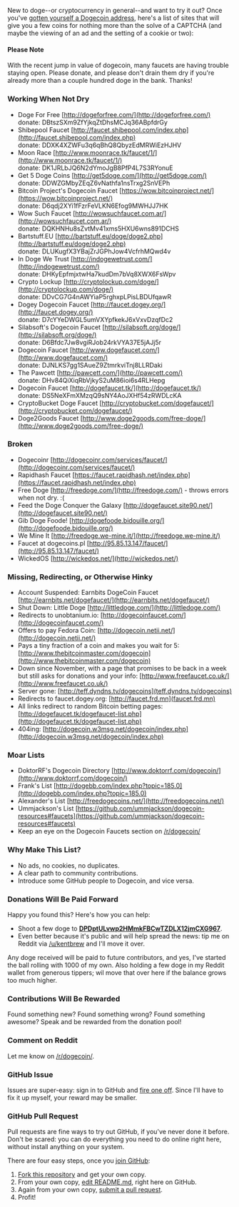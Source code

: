 New to doge--or cryptocurrency in general--and want to try it out? Once you've [gotten yourself a Dogecoin address](http://dogecoin.com/), here's a list of sites that will give you a few coins for nothing more than the solve of a CAPTCHA (and maybe the viewing of an ad and the setting of a cookie or two): 

#### Please Note

With the recent jump in value of dogecoin, many faucets are having trouble staying open.  Please donate, and please don't drain them dry if you're already more than a couple hundred doge in the bank.  Thanks!

### Working When Not Dry

- Doge For Free [http://dogeforfree.com/](http://dogeforfree.com/)<br>donate: DBtszSXm9ZfYjkqZtDhsMCJq36ABpfdrGy
- Shibepool Faucet [http://faucet.shibepool.com/index.php](http://faucet.shibepool.com/index.php)<br>donate: DDXK4XZWFu3q6qBhQ8QbyzEdMRWiEzHJHV
- Moon Race [http://www.moonrace.tk/faucet/1/](http://www.moonrace.tk/faucet/1/)<br>donate: DK1JRLbJQ6N2dYmoJgB8PfP4L7S3RYonuE
- Get 5 Doge Coins [http://get5doge.com/](http://get5doge.com/)<br>donate: DDWZGMbyZEqZ6vNathfa1nsTrxg2SnVEPh
- Bitcoin Project's Dogecoin Faucet [https://wow.bitcoinproject.net/](https://wow.bitcoinproject.net/)<br>donate: D6qdj2XYi1fFzrFeVLKN6Efog9MWHJJ7HK
- Wow Such Faucet [http://wowsuchfaucet.com.ar/](http://wowsuchfaucet.com.ar/)<br>donate: DQKHNHu8sZvtMv41xms5HXU6wns891DCHS
- Bartstuff.EU [http://bartstuff.eu/doge/doge2.php](http://bartstuff.eu/doge/doge2.php)<br>donate: DLUKugfX3YBajZrJGPhJow4VcfrhMQwd4v
- In Doge We Trust [http://indogewetrust.com/](http://indogewetrust.com/)<br>donate: DHKyEpfmjxtwHa7kudDm7bVq8XWX6FsWpv
- Crypto Lockup [http://cryptolockup.com/doge/](http://cryptolockup.com/doge/)<br>donate: DDvCG7G4nAWYiaP5rghxpLPisLBDUfqawR
- Dogey Dogecoin Faucet [http://faucet.dogey.org/](http://faucet.dogey.org/)<br>donate: D7cYYeDWGL5umVXYpfkekJ6xVxvDzqfDc2
- Silabsoft's Dogecoin Faucet [http://silabsoft.org/doge/](http://silabsoft.org/doge/)<br>donate: D6Bfdc7Jw8vgiRJob24rkVYA37E5jAJj5r
- Dogecoin Faucet [http://www.dogefaucet.com/](http://www.dogefaucet.com/)<br>donate: DJNLKS7gg1SAueZ9ZtmrkviTnj8LLRDaki
- The Pawcett [http://pawcett.com/](http://pawcett.com/)<br>donate: DHv84QiXiqRbVjkyS2uM86ioi6s4RLHepg
- Dogecoin Faucet [http://dogefaucet.tk/](http://dogefaucet.tk/)<br>donate: DS5NeXFmXMzqQ9sNY4AoJXHf54zRWDLcKA
- CryptoBucket Doge Faucet [http://cryptobucket.com/dogefaucet/](http://cryptobucket.com/dogefaucet/)
- Doge2Goods Faucet [http://www.doge2goods.com/free-doge/](http://www.doge2goods.com/free-doge/)

### Broken

- Dogecoinr [http://dogecoinr.com/services/faucet/](http://dogecoinr.com/services/faucet/)
- Rapidhash Faucet [https://faucet.rapidhash.net/index.php](https://faucet.rapidhash.net/index.php)
- Free Doge [http://freedoge.com/](http://freedoge.com/) - throws errors when not dry. :(
- Feed the Doge Conquer the Galaxy [http://dogefaucet.site90.net/](http://dogefaucet.site90.net/) 
- Gib Doge Foode! [http://dogefoode.bidouille.org/](http://dogefoode.bidouille.org/)
- We Mine It [http://freedoge.we-mine.it/](http://freedoge.we-mine.it/)
- Faucet at dogecoins.pl [http://95.85.13.147/faucet/](http://95.85.13.147/faucet/)
- WickedOS [http://wickedos.net/](http://wickedos.net/)

### Missing, Redirecting, or Otherwise Hinky

- Account Suspended: Earnbits DogeCoin Faucet [http://earnbits.net/dogefaucet/](http://earnbits.net/dogefaucet/)
- Shut Down: Little Doge [http://littledoge.com/](http://littledoge.com/)
- Redirects to unobtanium.io: [http://dogecoinfaucet.com/](http://dogecoinfaucet.com/)
- Offers to pay Fedora Coin: [http://dogecoin.netii.net/](http://dogecoin.netii.net/)
- Pays a tiny fraction of a coin and makes you wait for 5: [http://www.thebitcoinmaster.com/dogecoin](http://www.thebitcoinmaster.com/dogecoin)
- Down since November, with a page that promises to be back in a week but still asks for donations and your info: [http://www.freefaucet.co.uk/](http://www.freefaucet.co.uk/)
- Server gone: [http://teff.dyndns.tv/dogecoins](teff.dyndns.tv/dogecoins)
- Redirects to faucet.dogey.org: [http://faucet.frd.mn](faucet.frd.mn)
- All links redirect to random Bitcoin betting pages: [http://dogefaucet.tk/dogefaucet-list.php](http://dogefaucet.tk/dogefaucet-list.php)
- 404ing: [http://dogecoin.w3msg.net/dogecoin/index.php](http://dogecoin.w3msg.net/dogecoin/index.php)

### Moar Lists


- DoktorRF's Dogecoin Directory [http://www.doktorrf.com/dogecoin/](http://www.doktorrf.com/dogecoin/)
- Frank's List [http://dogebb.com/index.php?topic=185.0](http://dogebb.com/index.php?topic=185.0)
- Alexander's List [http://freedogecoins.net/](http://freedogecoins.net/)
- Ummjackson's List [https://github.com/ummjackson/dogecoin-resources#faucets](https://github.com/ummjackson/dogecoin-resources#faucets)
- Keep an eye on the Dogecoin Faucets section on [/r/dogecoin/](http://www.reddit.com/r/dogecoin/)


### Why Make This List?

- No ads, no cookies, no duplicates.
- A clear path to community contributions.
- Introduce some GitHub people to Dogecoin, and vice versa.

### Donations Will Be Paid Forward

Happy you found this? Here's how you can help:

- Shoot a few doge to __<a href="http://dogechain.info/address/DPDptULvwp2HMmkFBCwTZDLX12jmCXG967">DPDptULvwp2HMmkFBCwTZDLX12jmCXG967</a>__.
- Even better because it's public and will help spread the news: tip me on Reddit via [/u/kentbrew](http://reddit.com/u/kentbrew) and I'll move it over.

Any doge received will be paid to future contributors, and yes, I've started the ball rolling with 1000 of my own. Also holding a few doge in my Reddit wallet from generous tippers; wil move that over here if the balance grows too much higher.

### Contributions Will Be Rewarded

Found something new? Found something wrong? Found something awesome? Speak and be rewarded from the donation pool!  

### Comment on Reddit

Let me know on [/r/dogecoin/](http://www.reddit.com/r/dogecoin/comments/1vkyju/doge_faucet_list_powered_by_community/).

### GitHub Issue

Issues are super-easy: sign in to GitHub and [fire one off](https://github.com/kentbrew/dogefaucets/issues/new).  Since I'll have to fix it up myself, your reward may be smaller.

### GitHub Pull Request

Pull requests are fine ways to try out GitHub, if you've never done it before.  Don't be scared:  you can do everything you need to do online right here, without install anything on your system. 

There are four easy steps, once you [join GitHub](https://github.com/join):

1. [Fork this repository](https://github.com/kentbrew/dogefaucets/fork) and get your own copy.
2. From your own copy, [edit README.md](https://help.github.com/articles/editing-files), right here on GitHub.
3. Again from your own copy, [submit a pull request](https://help.github.com/articles/creating-a-pull-request).
4. Profit!
